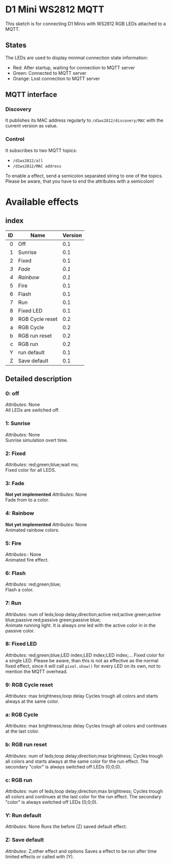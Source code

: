# D1 Mini WS2812 MQTT
This sketch is for connecting D1 Minis with WS2812 RGB LEDs attached to a MQTT.

## States
The LEDs are used to display minimal connection state information:
* Red: After startup, waiting for connection to MQTT server
* Green: Connected to MQTT server
* Orange: Lost connection to MQTT server

## MQTT interface
### Discovery
It publishes its MAC address regularly to `/d1ws2812/discovery/MAC` with the
current version as value.

### Control
It subscribes to two MQTT topics:
* `/d1ws2812/all`
* `/d1ws2812/MAC address`

To enable a effect, send a semicolon separated string to one of the topics.
Please be aware, that you have to end the attributes with a semicolon!

# Available effects
## index
| ID | Name              | Version |
|---:|-------------------|---------|
|  0 | Off               | 0.1     |
|  1 | Sunrise           | 0.1     |
|  2 | Fixed             | 0.1     |
| *3*| *Fade*            | *0.1*   |
| *4*|*Rainbow*          | *0.1*   |
|  5 | Fire              | 0.1     |
|  6 | Flash             | 0.1     |
|  7 | Run               | 0.1     |
|  8 | Fixed LED         | 0.1     |
|  9 | RGB Cycle reset   | 0.2     |
|  a | RGB Cycle         | 0.2     |
|  b | RGB run reset     | 0.2     |
|  c | RGB run           | 0.2     |
|  Y | run default       | 0.1     |
|  Z | Save default      | 0.1     |


## Detailed description
### 0: off
*Attributes:* None  
All LEDs are switched off.

### 1: Sunrise
*Attributes:* None  
Sunrise simulation overt time.

### 2: Fixed
*Attributes:*  red;green;blue;wait ms;  
Fixed color for all LEDS.

### 3: Fade
**Not yet implemented**
*Attributes:* None  
Fade from to a color.

### 4: Rainbow
**Not yet implemented**
*Attributes:* None  
Animated rainbow colors.

### 5: Fire
*Attributes:*: None  
Animated fire effect.

### 6: Flash
*Attributes:* red;green;blue;  
Flash a color.

### 7: Run
*Attributes:* num of leds;loop delay;direction;active red;active green;active blue;passive red;passive green;passive blue;  
Animate running light. It is always one led with the active color in <num of leds> in the passive color.

### 8: Fixed LED
*Attributes:* red;green;blue;LED index;LED index;LED index;...
Fixed color for a single LED. Please be aware, than this is not as effective as the normal fixed effect, since it will call `pixel.show()` for every LED on its own, not to mention the MQTT overhead.

### 9: RGB Cycle reset
*Attributes:* max brightness;loop delay
Cycles trough all colors and starts always at the same color.

### a: RGB Cycle
*Attributes:* max brightness;loop delay
Cycles trough all colors and continues at the last color.

### b: RGB run reset
*Attributes:* num of leds;loop delay;direction;max brightness;
Cycles trough all colors and starts always at the same color for the run effect. The secondary "color" is always switched off LEDs (0;0;0).

### c: RGB run
*Attributes:* num of leds;loop delay;direction;max brightness;
Cycles trough all colors and continues at the last color for the run effect. The secondary "color" is always switched off LEDs (0;0;0).


### Y: Run default
*Attributes:* None
Runs the before (Z) saved default effect.

### Z: Save default
*Attributes:* Z;other effect and options
Saves a effect to be run after time limited effects or called with (Y).

